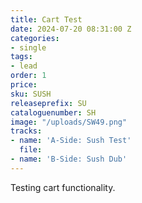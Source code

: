 ```yaml
---
title: Cart Test
date: 2024-07-20 08:31:00 Z
categories:
- single
tags:
- lead
order: 1
price: 
sku: SUSH
releaseprefix: SU
cataloguenumber: SH
image: "/uploads/SW49.png"
tracks:
- name: 'A-Side: Sush Test'
  file: 
- name: 'B-Side: Sush Dub'
---
```


Testing cart functionality. 
 




 




